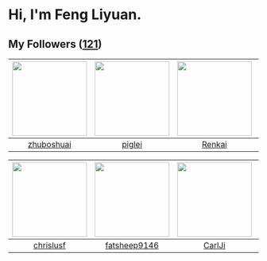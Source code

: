 # Hi, I'm Feng Liyuan.

## My Followers ([121](https://github.com/SunRunAway?tab=followers))

| <img src="https://avatars.githubusercontent.com/u/10694566?v=4" width="150" height="150" /> | <img src="https://avatars.githubusercontent.com/u/731266?v=4" width="150" height="150" /> | <img src="https://avatars.githubusercontent.com/u/3381789?v=4" width="150" height="150" /> | <img src="https://avatars.githubusercontent.com/u/20725525?v=4" width="150" height="150" /> |
| :-----------------------------------------------------------------------------------------: | :---------------------------------------------------------------------------------------: | :----------------------------------------------------------------------------------------: | :-----------------------------------------------------------------------------------------: |
|                         [zhuboshuai](https://github.com/zhuboshuai)                         |                            [piglei](https://github.com/piglei)                            |                             [Renkai](https://github.com/Renkai)                            |                            [rain298](https://github.com/rain298)                            |

| <img src="https://avatars.githubusercontent.com/u/1543151?v=4" width="150" height="150" /> | <img src="https://avatars.githubusercontent.com/u/11855957?v=4" width="150" height="150" /> | <img src="https://avatars.githubusercontent.com/u/10810759?v=4" width="150" height="150" /> | <img src="https://avatars.githubusercontent.com/u/4661589?v=4" width="150" height="150" /> |
| :----------------------------------------------------------------------------------------: | :-----------------------------------------------------------------------------------------: | :-----------------------------------------------------------------------------------------: | :----------------------------------------------------------------------------------------: |
|                          [chrislusf](https://github.com/chrislusf)                         |                       [fatsheep9146](https://github.com/fatsheep9146)                       |                             [CarlJi](https://github.com/CarlJi)                             |                      [IceCoffee2013](https://github.com/IceCoffee2013)                     |